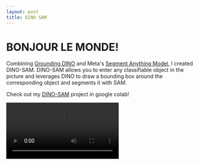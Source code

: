 ```yaml
---
layout: post
title: DINO SAM
---
```

# BONJOUR LE MONDE!
Combining [Grounding DINO](https://arxiv.org/abs/2303.05499) and Meta's [Segment Anything Model](https://ai.facebook.com/research/publications/segment-anything/), I created DINO-SAM.
DINO-SAM allows you to enter any classifiable object in the picture and leverages DINO to draw a bounding box around the corresponding object and segments it with SAM.

Check out my [DINO-SAM](https://colab.research.google.com/drive/1b6gJnGg-7yH4wZh5AcuwrMhTszJLADMU#scrollTo=9WsX4OaqdGYU) project in google colab!

<video controls>
  <source src="/_res/out.mp4" type="video/mp4">
Your browser does not support the video tag.
</video>